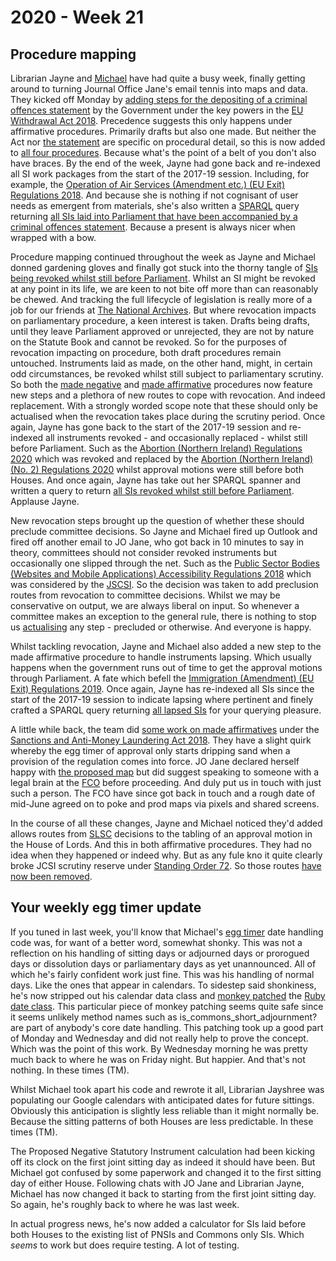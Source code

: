 # 2020 - Week 21

## Procedure mapping

Librarian Jayne and [Michael](https://twitter.com/fantasticlife) have had quite a busy week, finally getting around to turning Journal Office Jane's email tennis into maps and data. They kicked off Monday by [adding steps for the depositing of a criminal offences statement](https://trello.com/c/MdQvaYMW/22-deposited-papers-ahead-of-laying-sis-introducing-criminal-offences) by the Government under the key powers in the [EU Withdrawal Act 2018](http://www.legislation.gov.uk/ukpga/2018/16/contents/enacted). Precedence suggests this only happens under affirmative procedures. Primarily drafts but also one made. But neither the Act nor [the statement](https://www.parliament.uk/business/publications/written-questions-answers-statements/written-statement/Commons/2018-07-03/HCWS821/) are specific on procedural detail, so this is now added to [all four procedures](https://ukparliament.github.io/ontologies/procedure/procedure-ontology.html#maps). Because what's the point of a belt of you don't also have braces. By the end of the week, Jayne had gone back and re-indexed all SI work packages from the start of the 2017-19 session. Including, for example, the [Operation of Air Services (Amendment etc.) (EU Exit) Regulations 2018](https://statutoryinstruments.parliament.uk/timeline/DSe9UJ2F/SI-2018). And because she is nothing if not cognisant of user needs as emergent from materials, she's also written a [SPARQL](https://en.wikipedia.org/wiki/SPARQL) query returning [all SIs laid into Parliament that have been accompanied by a criminal offences statement](link-to-follow). Because a present is always nicer when wrapped with a bow.

Procedure mapping continued throughout the week as Jayne and Michael donned gardening gloves and finally got stuck into the thorny tangle of [SIs being revoked whilst still before Parliament](https://trello.com/c/KWbc8Etq/75-revoked-sis-committee-consideration). Whilst an SI might be revoked at any point in its life, we are keen to not bite off more than can reasonably be chewed. And tracking the full lifecycle of legislation is really more of a job for our friends at [The National Archives](https://www.nationalarchives.gov.uk/). But where revocation impacts on parliamentary procedure, a keen interest is taken. Drafts being drafts, until they leave Parliament approved or unrejected, they are not by nature on the Statute Book and cannot be revoked. So for the purposes of revocation impacting on procedure, both draft procedures remain untouched. Instruments laid as made, on the other hand, might, in certain odd circumstances, be revoked whilst still subject to parliamentary scrutiny. So both the [made negative](https://ukparliament.github.io/ontologies/procedure/flowcharts/sis/made-negative.pdf) and [made affirmative](https://ukparliament.github.io/ontologies/procedure/flowcharts/sis/made-affirmative.pdf) procedures now feature new steps and a plethora of new routes to cope with revocation. And indeed replacement. With a strongly worded scope note that these should only be actualised when the revocation takes place during the scrutiny period. Once again, Jayne has gone back to the start of the 2017-19 session and re-indexed all instruments revoked - and occasionally replaced - whilst still before Parliament. Such as the [Abortion (Northern Ireland) Regulations 2020](https://statutoryinstruments.parliament.uk/timeline/edM33LSY/SI-2020345/) which was revoked and replaced by the [Abortion (Northern Ireland) (No. 2) Regulations 2020](https://statutoryinstruments.parliament.uk/timeline/T0WjTwoH/SI-2020503/) whilst approval motions were still before both Houses. And once again, Jayne has take out her SPARQL spanner and written a query to return [all SIs revoked whilst still before Parliament](link-to-follow). Applause Jayne.

New revocation steps brought up the question of whether these should preclude committee decisions. So Jayne and Michael fired up Outlook and fired off another email to JO Jane, who got back in 10 minutes to say in theory, committees should not consider revoked instruments but occasionally one slipped through the net. Such as the [Public Sector Bodies (Websites and Mobile Applications) Accessibility Regulations 2018](https://statutoryinstruments.parliament.uk/timeline/JHmYoIfJ/SI-2018852) which was considered by the [JSCSI](https://www.parliament.uk/JCSI). So the decision was taken to add preclusion routes from revocation to committee decisions. Whilst we may be conservative on output, we are always liberal on input. So whenever a committee makes an exception to the general rule, there is nothing to stop us [actualising](https://ukparliament.github.io/ontologies/procedure/procedure-ontology.html#d4e382) any step - precluded or otherwise. And everyone is happy.

Whilst tackling revocation, Jayne and Michael also added a new step to the made affirmative procedure to handle instruments lapsing. Which usually happens when the government runs out of time to get the approval motions through Parliament. A fate which befell the [Immigration (Amendment) (EU Exit) Regulations 2019](https://statutoryinstruments.parliament.uk/timeline/ztQE1HxF/SI-20191383). Once again, Jayne has re-indexed all SIs since the start of the 2017-19 session to indicate lapsing where pertinent and finely crafted a SPARQL query returning [all lapsed SIs](link-to-follow) for your querying pleasure.

A little while back, the team did [some work on made affirmatives](https://trello.com/c/qjfr3R0z/98-made-affirmatives-under-the-sanctions-act) under the [Sanctions and Anti-Money Laundering Act 2018](http://www.legislation.gov.uk/ukpga/2018/13/contents/enacted). They have a slight quirk whereby the egg timer of approval only starts dripping sand when a provision of the regulation comes into force. JO Jane declared herself happy with [the proposed map](https://github.com/ukparliament/ontologies/blob/master/procedure/flowcharts/sis/play-pen/made-affirmative.pdf) but did suggest speaking to someone with a legal brain at the [FCO](https://www.gov.uk/government/organisations/foreign-commonwealth-office) before proceeding. And duly put us in touch with just such a person. The FCO have since got back in touch and a rough date of mid-June agreed on to poke and prod maps via pixels and shared screens.

In the course of all these changes, Jayne and Michael noticed they'd added allows routes from [SLSC](https://committees.parliament.uk/committee/255/secondary-legislation-scrutiny-committee) decisions to the tabling of an approval motion in the House of Lords. And this in both affirmative procedures. They had no idea when they happened or indeed why. But as any fule kno it quite clearly broke JCSI scrutiny reserve under [Standing Order 72](https://www.parliament.uk/business/publications/house-of-lords-publications/rules-and-guides-for-business/the-standing-orders-of-the-house-of-lords-relating-to-public-business/#jump-link-12). So those routes [have now been removed](https://trello.com/c/nClMjjLA/114-remove-allows-route-from-slsc-to-lords-motion-to-approve-the-instrument-tabled-by-the-govt).








## Your weekly egg timer update

If you tuned in last week, you'll know that Michael's [egg timer](http://parliament-calendar.herokuapp.com/) date handling code was, for want of a better word, somewhat shonky. This was not a reflection on his handling of sitting days or adjourned days or prorogued days or dissolution days or parliamentary days as yet unannounced. All of which he's fairly confident work just fine. This was his handling of normal days. Like the ones that appear in calendars. To sidestep said shonkiness, he's now stripped out his calendar data class and [monkey patched](https://en.wikipedia.org/wiki/Monkey_patch) the [Ruby date class](https://ruby-doc.org/stdlib-2.7.1/libdoc/date/rdoc/Date.html). This particular piece of monkey patching seems quite safe since it seems unlikely method names such as is_commons_short_adjournment? are part of anybody's core date handling. This patching took up a good part of Monday and Wednesday and did not really help to prove the concept. Which was the point of this work. By Wednesday morning he was pretty much back to where he was on Friday night. But happier. And that's not nothing. In these times (TM).

Whilst Michael took apart his code and rewrote it all, Librarian Jayshree was populating our Google calendars with anticipated dates for future sittings. Obviously this anticipation is slightly less reliable than it might normally be. Because the sitting patterns of both Houses are less predictable. In these times (TM).

The Proposed Negative Statutory Instrument calculation had been kicking off its clock on the first joint sitting day as indeed it should have been. But Michael got confused by some paperwork and changed it to the first sitting day of either House. Following chats with JO Jane and Librarian Jayne, Michael has now changed it back to starting from the first joint sitting day. So again, he's roughly back to where he was last week.

In actual progress news, he's now added a calculator for SIs laid before both Houses to the existing list of PNSIs and Commons only SIs. Which *seems* to work but does require testing. A lot of testing.